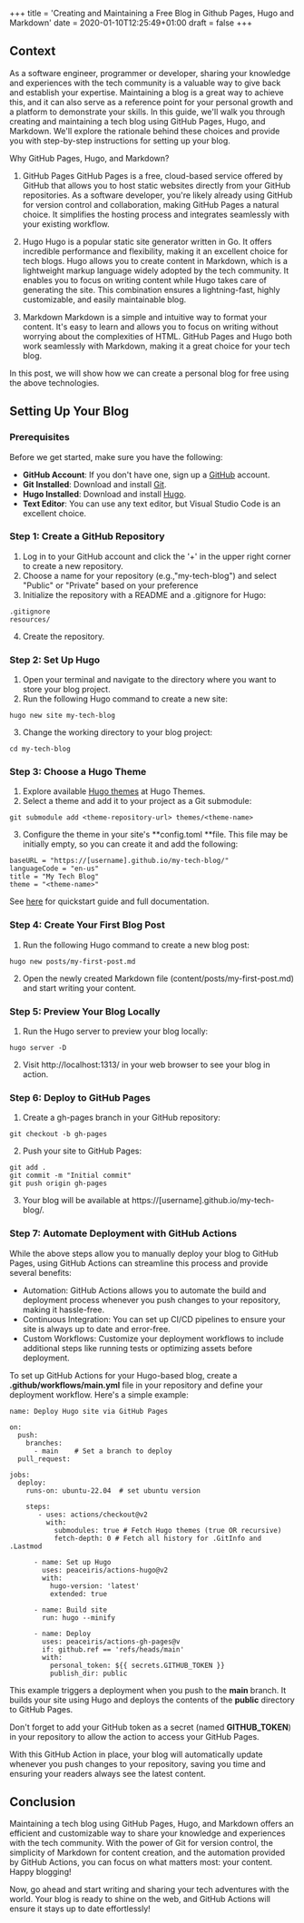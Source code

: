 +++
title = 'Creating and Maintaining a Free Blog in Github Pages, Hugo and Markdown'
date = 2020-01-10T12:25:49+01:00
draft = false
+++

## Context

As a software engineer, programmer or developer, sharing your knowledge and experiences with the tech community is a valuable way to give back and establish your expertise. Maintaining a blog is a great way to achieve this, and it can also serve as a reference point for your personal growth and a platform to demonstrate your skills. In this guide, we'll walk you through creating and maintaining a tech blog using GitHub Pages, Hugo, and Markdown. We'll explore the rationale behind these choices and provide you with step-by-step instructions for setting up your blog.

Why GitHub Pages, Hugo, and Markdown?

1. GitHub Pages
   GitHub Pages is a free, cloud-based service offered by GitHub that allows you to host static websites directly from your GitHub repositories. As a software developer, you're likely already using GitHub for version control and collaboration, making GitHub Pages a natural choice. It simplifies the hosting process and integrates seamlessly with your existing workflow.

2. Hugo
   Hugo is a popular static site generator written in Go. It offers incredible performance and flexibility, making it an excellent choice for tech blogs. Hugo allows you to create content in Markdown, which is a lightweight markup language widely adopted by the tech community. It enables you to focus on writing content while Hugo takes care of generating the site. This combination ensures a lightning-fast, highly customizable, and easily maintainable blog.

3. Markdown
   Markdown is a simple and intuitive way to format your content. It's easy to learn and allows you to focus on writing without worrying about the complexities of HTML. GitHub Pages and Hugo both work seamlessly with Markdown, making it a great choice for your tech blog.

In this post, we will show how we can create a personal blog for free using the above technologies.

## Setting Up Your Blog

### Prerequisites

Before we get started, make sure you have the following:

- **GitHub Account**: If you don't have one, sign up a [GitHub](https://github.com/) account.
- **Git Installed**: Download and install [Git](https://git-scm.com/downloads).
- **Hugo Installed**: Download and install [Hugo](https://gohugo.io/installation/).
- **Text Editor**: You can use any text editor, but Visual Studio Code is an excellent choice.

### Step 1: Create a GitHub Repository

1. Log in to your GitHub account and click the '+' in the upper right corner to create a new repository.
2. Choose a name for your repository (e.g.,"my-tech-blog") and select "Public" or "Private" based on your preference
3. Initialize the repository with a README and a .gitignore for Hugo:

```
.gitignore
resources/
```

4. Create the repository.

### Step 2: Set Up Hugo

1. Open your terminal and navigate to the directory where you want to store your blog project.
2. Run the following Hugo command to create a new site:

```
hugo new site my-tech-blog
```

3. Change the working directory to your blog project:

```
cd my-tech-blog
```

### Step 3: Choose a Hugo Theme

1. Explore available [Hugo themes](https://themes.gohugo.io/) at Hugo Themes.
2. Select a theme and add it to your project as a Git submodule:

```
git submodule add <theme-repository-url> themes/<theme-name>
```

3. Configure the theme in your site's **config.toml **file. This file may be initially empty, so you can create it and add the following:

```
baseURL = "https://[username].github.io/my-tech-blog/"
languageCode = "en-us"
title = "My Tech Blog"
theme = "<theme-name>"
```

See [here](https://gohugo.io/) for quickstart guide and full documentation.

### Step 4: Create Your First Blog Post

1. Run the following Hugo command to create a new blog post:

```
hugo new posts/my-first-post.md
```

2. Open the newly created Markdown file (content/posts/my-first-post.md) and start writing your content.

### Step 5: Preview Your Blog Locally

1. Run the Hugo server to preview your blog locally:

```
hugo server -D
```

2. Visit http://localhost:1313/ in your web browser to see your blog in action.

### Step 6: Deploy to GitHub Pages

1. Create a gh-pages branch in your GitHub repository:

```
git checkout -b gh-pages
```

2. Push your site to GitHub Pages:

```
git add .
git commit -m "Initial commit"
git push origin gh-pages
```

3. Your blog will be available at https://[username].github.io/my-tech-blog/.

### Step 7: Automate Deployment with GitHub Actions

While the above steps allow you to manually deploy your blog to GitHub Pages, using GitHub Actions can streamline this process and provide several benefits:

- Automation: GitHub Actions allows you to automate the build and deployment process whenever you push changes to your repository, making it hassle-free.
- Continuous Integration: You can set up CI/CD pipelines to ensure your site is always up to date and error-free.
- Custom Workflows: Customize your deployment workflows to include additional steps like running tests or optimizing assets before deployment.

To set up GitHub Actions for your Hugo-based blog, create a **.github/workflows/main.yml** file in your repository and define your deployment workflow. Here's a simple example:

```
name: Deploy Hugo site via GitHub Pages

on:
  push:
    branches:
      - main    # Set a branch to deploy
  pull_request:

jobs:
  deploy:
    runs-on: ubuntu-22.04  # set ubuntu version

    steps:
       - uses: actions/checkout@v2
         with:
           submodules: true # Fetch Hugo themes (true OR recursive)
           fetch-depth: 0 # Fetch all history for .GitInfo and .Lastmod

      - name: Set up Hugo
        uses: peaceiris/actions-hugo@v2
        with:
          hugo-version: 'latest'
          extended: true

      - name: Build site
        run: hugo --minify

      - name: Deploy
        uses: peaceiris/actions-gh-pages@v
        if: github.ref == 'refs/heads/main'
        with:
          personal_token: ${{ secrets.GITHUB_TOKEN }}
          publish_dir: public
```

This example triggers a deployment when you push to the **main** branch. It builds your site using Hugo and deploys the contents of the **public** directory to GitHub Pages.

Don't forget to add your GitHub token as a secret (named **GITHUB_TOKEN**) in your repository to allow the action to access your GitHub Pages.

With this GitHub Action in place, your blog will automatically update whenever you push changes to your repository, saving you time and ensuring your readers always see the latest content.

## Conclusion

Maintaining a tech blog using GitHub Pages, Hugo, and Markdown offers an efficient and customizable way to share your knowledge and experiences with the tech community. With the power of Git for version control, the simplicity of Markdown for content creation, and the automation provided by GitHub Actions, you can focus on what matters most: your content. Happy blogging!

Now, go ahead and start writing and sharing your tech adventures with the world. Your blog is ready to shine on the web, and GitHub Actions will ensure it stays up to date effortlessly!
